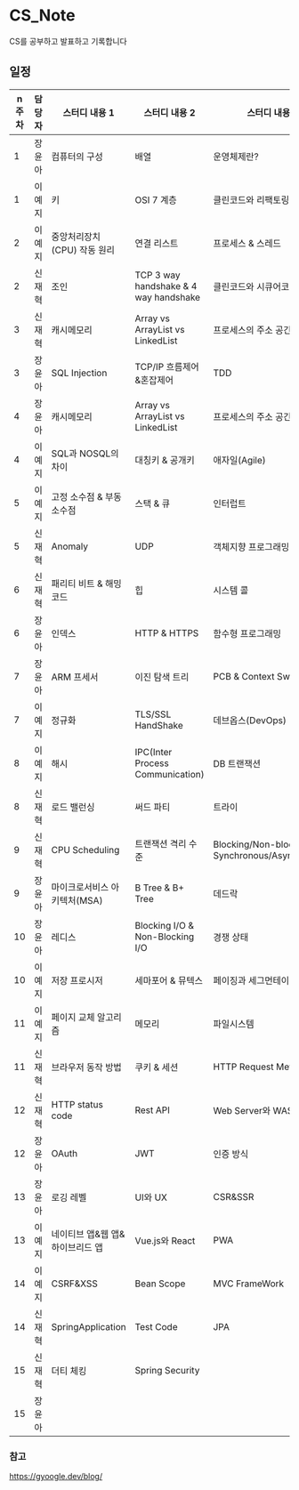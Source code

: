 # CS_Note
CS를 공부하고 발표하고 기록합니다 


## 일정

| n주차 | 담당자  |  스터디 내용 1 | 스터디 내용 2 |스터디 내용 3|
| ------ | --------| ------------ |  ------------ |  ------------ |
| 1 | 장윤아 |  컴퓨터의 구성 | 배열 | 운영체제란? |
| 1 | 이예지 |  키 | OSI 7 계층 | 클린코드와 리팩토링 |
| 2 | 이예지 | 중앙처리장치(CPU) 작동 원리 | 연결 리스트 | 프로세스 & 스레드 |
| 2 | 신재혁 | 조인 | TCP 3 way handshake & 4 way handshake | 클린코드와 시큐어코딩 |
| 3 | 신재혁 | 캐시메모리 | Array vs ArrayList vs LinkedList | 프로세스의 주소 공간 |
| 3 | 장윤아 | SQL Injection | TCP/IP 흐름제어&혼잡제어 | TDD |
| 4 | 장윤아 | 캐시메모리 | Array vs ArrayList vs LinkedList | 프로세스의 주소 공간 |
| 4 | 이예지 |  SQL과 NOSQL의 차이 | 대칭키 & 공개키 | 애자일(Agile) |
| 5 | 이예지 | 고정 소수점 & 부동 소수점 | 스택 & 큐 | 인터럽트 |
| 5 | 신재혁 |  Anomaly | UDP | 객체지향 프로그래밍 |
| 6 | 신재혁 | 패리티 비트 & 해밍 코드 | 힙 | 시스템 콜 |
| 6 | 장윤아 | 인덱스  | HTTP & HTTPS | 함수형 프로그래밍 |
| 7 | 장윤아 |  ARM 프세서  | 이진 탐색 트리 | PCB & Context Switching |
| 7 | 이예지 | 정규화 | TLS/SSL HandShake | 데브옵스(DevOps) |
| 8 | 이예지 | 해시 | IPC(Inter Process Communication) | DB 트랜잭션 |
| 8 | 신재혁 | 로드 밸런싱 | 써드 파티 | 트라이 |
| 9 | 신재혁 | CPU Scheduling | 트랜잭션 격리 수준 | Blocking/Non-blocking & Synchronous/Asynchronous |
| 9 | 장윤아 | 마이크로서비스 아키텍처(MSA) | B Tree & B+ Tree | 데드락 |
| 10 | 장윤아 | 레디스 | Blocking I/O & Non-Blocking I/O | 경쟁 상태 |
| 10 | 이예지 | 저장 프로시저 | 세마포어 & 뮤텍스 | 페이징과 세그먼테이션 |
| 11 | 이예지 | 페이지 교체 알고리즘 | 메모리 | 파일시스템 |
| 11 | 신재혁 | 브라우저 동작 방법 | 쿠키 & 세션 | HTTP Request Methods |
| 12 | 신재혁 | HTTP status code | Rest API | Web Server와 WAS |
| 12 | 장윤아 | OAuth | JWT | 인증 방식 |
| 13 | 장윤아 | 로깅 레벨 | UI와 UX | CSR&SSR |
| 13 | 이예지 | 네이티브 앱&웹 앱&하이브리드 앱 | Vue.js와 React | PWA |
| 14 | 이예지 | CSRF&XSS | Bean Scope | MVC FrameWork |
| 14 | 신재혁 | SpringApplication | Test Code | JPA |
| 15 | 신재혁 | 더티 체킹| Spring Security |  |
| 15 | 장윤아 |  |  |  |

### 참고
https://gyoogle.dev/blog/
